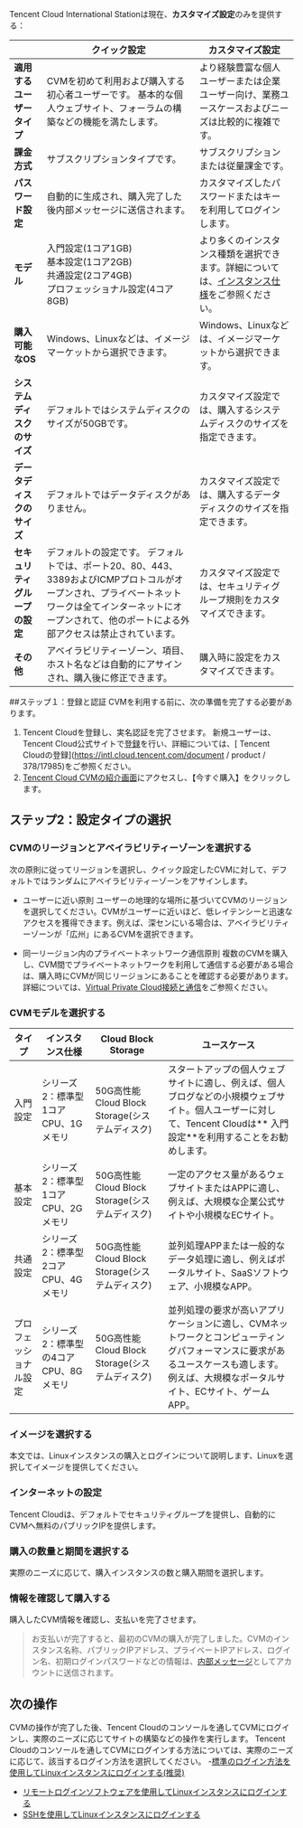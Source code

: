 Tencent Cloud International Stationは現在、**カスタマイズ設定**のみを提供する：

| | クイック設定 | カスタマイズ設定 |
|---------|---------|---------|
| **適用するユーザータイプ** |CVMを初めて利用および購入する初心者ユーザーです。 基本的な個人ウェブサイト、フォーラムの構築などの機能を満たします。 |より経験豊富な個人ユーザーまたは企業ユーザー向け、業務ユースケースおよびニーズは比較的に複雑です。 |
| **課金方式** |サブスクリプションタイプです。 | サブスクリプションまたは従量課金です。 |
| **パスワード設定** | 自動的に生成され、購入完了した後内部メッセージに送信されます。 | カスタマイズしたパスワードまたはキーを利用してログインします。 |
| **モデル** | 入門設定(1コア1GB)<br> 基本設定(1コア2GB)<br> 共通設定(2コア4GB)<br>プロフェッショナル設定(4コア8GB) | より多くのインスタンス種類を選択できます。詳細については、[インスタンス仕様](https://intl.cloud.tencent.com/document/product/213/11518)をご参照ください。 |
| **購入可能なOS** |  Windows、Linuxなどは、イメージマーケットから選択できます。 | Windows、Linuxなどは、イメージマーケットから選択できます。 |
| **システムディスクのサイズ**  | デフォルトではシステムディスクのサイズが50GBです。 | カスタマイズ設定では、購入するシステムディスクのサイズを指定できます。 |
| **データディスクのサイズ**|  デフォルトではデータディスクがありません。 | カスタマイズ設定では、購入するデータディスクのサイズを指定できます。 |
| **セキュリティグループの設定**  | デフォルトの設定です。 デフォルトでは、ポート20、80、443、3389およびICMPプロトコルがオープンされ、プライベートネットワークは全てインターネットにオープンされて、他のポートによる外部アクセスは禁止されています。 | カスタマイズ設定では、セキュリティグループ規則をカスタマイズできます。|
| **その他** | アベイラビリティーゾーン、項目、ホスト名などは自動的にアサインされ、購入後に修正できます。 | 購入時に設定をカスタマイズできます。 |

##ステップ１：登録と認証
CVMを利用する前に、次の準備を完了する必要があります。
1. Tencent Cloudを登録し、実名認証を完了させます。
新規ユーザーは、Tencent Cloud公式サイトで[登録](https://intl.cloud.tencent.com/register)を行い、詳細については、[ Tencent Cloudの登録](https://intl.cloud.tencent.com/document / product / 378/17985)をご参照ください。
2. [Tencent Cloud CVMの紹介画面](https://intl.cloud.tencent.com/product/cvm)にアクセスし、【今すぐ購入】をクリックします。

## ステップ2：設定タイプの選択

### CVMのリージョンとアベイラビリティーゾーンを選択する

次の原則に従ってリージョンを選択し、クイック設定したCVMに対して、デフォルトではランダムにアベイラビリティーゾーンをアサインします。
- ユーザーに近い原則
  ユーザーの地理的な場所に基づいてCVMのリージョンを選択してください。CVMがユーザーに近いほど、低レイテンシーと迅速なアクセスを獲得できます。例えば、深センにいる場合は、アベイラビリティーゾーンが「広州」にあるCVMを選択できます。
	
- 同一リージョン内のプライベートネットワーク通信原則
 複数のCVMを購入し、CVM間でプライベートネットワークを利用して通信する必要がある場合は、購入時にCVMが同じリージョンにあることを確認する必要があります。 詳細については、[Virtual Private Cloud接続と通信](https://cloud.tencent.com/document/product/215/30717)をご参照ください。

### CVMモデルを選択する

| タイプ | インスタンス仕様 | Cloud Block Storage | ユースケース |
|---------|---------|---------|---------|
| 入門設定 | シリーズ2：標準型1コアCPU、1Gメモリ| 50G高性能Cloud Block Storage(システムディスク)| スタートアップの個人ウェブサイトに適し、例えば、個人ブログなどの小規模ウェブサイト。個人ユーザーに対して、Tencent Cloudは** 入門設定**を利用することをお勧めします。 |
| 基本設定 | シリーズ2：標準型1コアCPU、2Gメモリ| 50G高性能Cloud Block Storage(システムディスク)| 一定のアクセス量があるウェブサイトまたはAPPに適し、例えば、大規模な企業公式サイトや小規模なECサイト。 |
| 共通設定 | シリーズ2：標準型2コアCPU、4Gメモリ | 50G高性能Cloud Block Storage(システムディスク) |  並列処理APPまたは一般的なデータ処理に適し、例えばポータルサイト、SaaSソフトウェア、小規模なAPP。 |
| プロフェッショナル設定 | シリーズ2：標準型の4コアCPU、8Gメモリ | 50G高性能Cloud Block Storage(システムディスク) | 並列処理の要求が高いアプリケーションに適し、CVMネットワークとコンピューティングパフォーマンスに要求があるユースケースも適します。例えば、大規模なポータルサイト、ECサイト、ゲームAPP。 |

### イメージを選択する

本文では、Linuxインスタンスの購入とログインについて説明します、Linuxを選択してイメージを提供してください。 

### インターネットの設定

Tencent Cloudは、デフォルトでセキュリティグループを提供し、自動的にCVMへ無料のパブリックIPを提供します。

### 購入の数量と期間を選択する

実際のニーズに応じて、購入インスタンスの数と購入期間を選択します。

### 情報を確認して購入する

購入したCVM情報を確認し、支払いを完了させます。

>お支払いが完了すると、最初のCVMの購入が完了しました。CVMのインスタンス名称、パブリックIPアドレス、プライベートIPアドレス、ログイン名、初期ログインパスワードなどの情報は、[内部メッセージ](https://console.cloud.tencent.com/message)としてアカウントに送信されます。

## 次の操作
CVMの操作が完了した後、Tencent Cloudのコンソールを通してCVMにログインし、実際のニーズに応じてサイトの構築などの操作を実行します。
Tencent Cloudのコンソールを通してCVMにログインする方法については、実際のニーズに応じて、該当するログイン方法を選択してください。
-[標準のログイン方法を使用してLinuxインスタンスにログインする(推奨)](https://intl.cloud.tencent.com/document/product/213/5436)
- [リモートログインソフトウェアを使用してLinuxインスタンスにログインする](https://cloud.tencent.com/document/product/213/35699)
- [SSHを使用してLinuxインスタンスにログインする](https://intl.cloud.tencent.com/document/product/213/32501)
